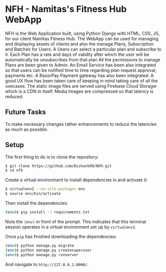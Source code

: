 # NFH - Namitas's Fitness Hub WebApp
NFH is the Web Application built, using Python Django with HTML, CSS, JS, for our client Namitas Fitness Hub.
The WebApp can be used for managing and displaying assets of clients and also the manage Plans, Subscription and Batches for Users.
A Users can select a particular plan and subscribe to it. Each Plan has a rate and days of validity after which the user will be automatically be unsubscribes from that plan
All the permissions to manage Plans are been given to Admin.
An Email Service has been also integrated so that users can be notified time to time regarding plan request approval, payments etc.
A RazorPay Payment gateway has also been integrated.
A good UX flow has been taken care of keeping in mind taking care of all the usecases.
The static image files are served using Firebase Cloud Storagw which is a CDN in itself.
Media Images are compressed so that latency is reduced.

## Future Tasks
To make necessary changes rather enhancements to reduce the latencies as much as possible.

## Setup

The first thing to do is to clone the repository:

```sh
$ git clone https://github.com/Dishank99/NFH.git
$ cd nfh
```

Create a virtual environment to install dependencies in and activate it:

```sh
$ virtualenv2 --no-site-packages env
$ source env/bin/activate
```

Then install the dependencies:

```sh
(env)$ pip install -r requirements.txt
```
Note the `(env)` in front of the prompt. This indicates that this terminal
session operates in a virtual environment set up by `virtualenv2`.

Once `pip` has finished downloading the dependencies:
```sh
(env)$ python manage.py migrate
(env)$ python manage.py createsuperuser
(env)$ python manage.py runserver
```
And navigate to `http://127.0.0.1:8000/`.
